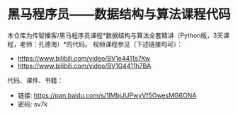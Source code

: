 # 黑马程序员——数据结构与算法课程代码
本仓库为传智播客/黑马程序员课程*数据结构与算法全套精讲（Python版，3天课程，老师：孔德海）*的代码。
视频课程参见（下述链接均可）：
- https://www.bilibili.com/video/BV1e4411s7Kw
- https://www.bilibili.com/video/BV1G4411h7BA

代码、课件、书籍：
- 链接: https://pan.baidu.com/s/1lMbjJUPwyVf5OwesMG6ONA
- 密码: sv7k
